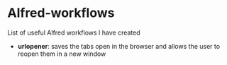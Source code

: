 # Alfred-workflows
List of useful Alfred workflows I have created

- **urlopener**: saves the tabs open in the browser and allows the user to reopen them in a new window